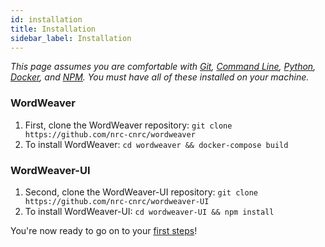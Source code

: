 ```yaml
---
id: installation
title: Installation
sidebar_label: Installation
---
```


*This page assumes you are comfortable with [Git](https://en.wikipedia.org/wiki/Git), [Command Line](https://en.wikipedia.org/wiki/Command-line_interface), [Python](https://en.wikipedia.org/wiki/Python_(programming_language)), [Docker](https://en.wikipedia.org/wiki/Docker_(software)), and [NPM](https://en.wikipedia.org/wiki/Npm_(software)). You must have all of these installed on your machine.*

### WordWeaver

1. First, clone the WordWeaver repository: ```git clone https://github.com/nrc-cnrc/wordweaver```
2. To install WordWeaver: `cd wordweaver && docker-compose build`

### WordWeaver-UI

1. Second, clone the WordWeaver-UI repository: ```git clone https://github.com/nrc-cnrc/wordweaver-UI```
2. To install WordWeaver-UI: `cd wordweaver-UI && npm install`

You're now ready to go on to your [first steps](ww-firststeps.md)!